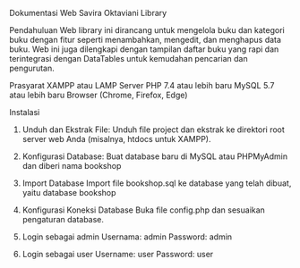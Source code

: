 Dokumentasi Web Savira Oktaviani Library

Pendahuluan
Web library ini dirancang untuk mengelola buku dan kategori buku dengan fitur seperti menambahkan, mengedit, dan menghapus data buku. Web ini juga dilengkapi dengan tampilan daftar buku yang rapi dan terintegrasi dengan DataTables untuk kemudahan pencarian dan pengurutan.

Prasyarat
XAMPP atau LAMP Server
PHP 7.4 atau lebih baru
MySQL 5.7 atau lebih baru
Browser (Chrome, Firefox, Edge)

Instalasi
1. Unduh dan Ekstrak File:
Unduh file project dan ekstrak ke direktori root server web Anda (misalnya, htdocs untuk XAMPP).

2. Konfigurasi Database:
Buat database baru di MySQL atau PHPMyAdmin dan diberi nama bookshop

3. Import Database 
Import file bookshop.sql ke database yang telah dibuat, yaitu database bookshop

4. Konfigurasi Koneksi Database 
Buka file config.php dan sesuaikan pengaturan database.

5. Login sebagai admin
Usernama: admin
Password: admin

6. Login sebagai user 
Username: user 
Password: user
